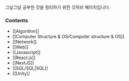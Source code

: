 
그날그날 공부한 것을 정리하기 위한 깃허브 페이지입니다.

### Contents
- [[Algorithm]]
- [[Computer Structure & OS/Computer structure & OS]]
- [[Network]]
- [[Web]]
- [[Javascript]]
- [[React.js]]
- [[NextJS]]
- [[SQL/SQL|SQL]]
- [[Unity]]
